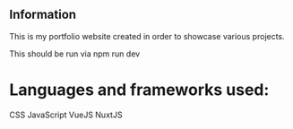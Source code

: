 ## Information
This is my portfolio website created in order to showcase various projects. 

This should be run via npm run dev

# Languages and frameworks used:
CSS
JavaScript
VueJS
NuxtJS

